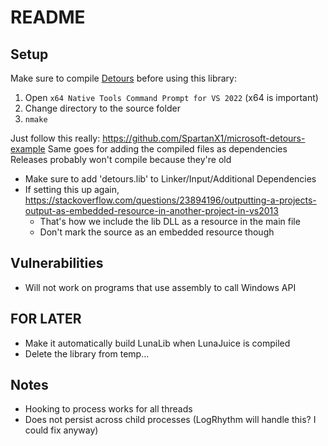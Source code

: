 # README

## Setup

Make sure to compile [Detours](https://github.com/microsoft/Detours) before using this library:

1. Open `x64 Native Tools Command Prompt for VS 2022` (x64 is important)
2. Change directory to the source folder
3. `nmake`

Just follow this really: https://github.com/SpartanX1/microsoft-detours-example
Same goes for adding the compiled files as dependencies
Releases probably won't compile because they're old

- Make sure to add 'detours.lib' to Linker/Input/Additional Dependencies
- If setting this up again, https://stackoverflow.com/questions/23894196/outputting-a-projects-output-as-embedded-resource-in-another-project-in-vs2013
  - That's how we include the lib DLL as a resource in the main file
  - Don't mark the source as an embedded resource though

## Vulnerabilities

- Will not work on programs that use assembly to call Windows API

## FOR LATER

- Make it automatically build LunaLib when LunaJuice is compiled
- Delete the library from temp...

## Notes

- Hooking to process works for all threads
- Does not persist across child processes (LogRhythm will handle this? I could fix anyway)

# 